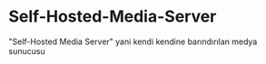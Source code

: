 # Self-Hosted-Media-Server
"Self-Hosted Media Server" yani kendi kendine barındırılan medya sunucusu
